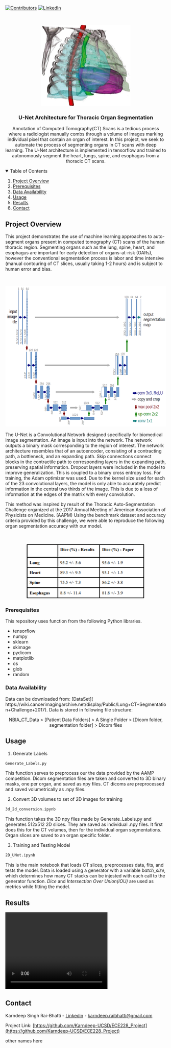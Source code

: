 
[![Contributors][contributors-shield]][contributors-url]
[![LinkedIn][linkedin-shield]][linkedin-url]



<!-- PROJECT LOGO -->
<br />
<p align="center">
  <a href="https://github.com/Karndeep-UCSD/ECE228_Project">
    <img src="images/logo.jpg" alt="Logo" width="280" height="254">
  </a>

  <h3 align="center">U-Net Architecture for Thoracic Organ Segmentation</h3>

  <p align="center">
    Annotation of Computed Tomography(CT) Scans is a tedious process where a radiologist manually combs through a volume of images marking individual pixel that contain an organ of interest. In this project, we seek to automate the process of segmenting organs in CT scans with deep learning. The U-Net architecture is implemented in tensorflow and trained to autonomously segment the heart, lungs, spine, and esophagus from a thoracic CT scans. 
  </p>
</p>



<!-- TABLE OF CONTENTS -->
<details open="open">
  <summary>Table of Contents</summary>
  <ol>
    <li><a href="#project-overview">Project Overview</a></li>
    <li><a href="#prerequisites">Prerequisites</a></li>
    <li><a href="#data-availability">Data Availability</a></li>
    <li><a href="#usage">Usage</a></li>
    <li><a href="#results">Results</a></li>
    <li><a href="#contact">Contact</a></li>
  </ol>
</details>



<!-- PROJECT OVERVIEW -->
## Project Overview
<p>
  This project demonstrates the use of machine learning approaches to auto-segment organs present in computed tomography (CT) scans of the human thoracic region. Segmenting organs such as the lung, spine, heart, and esophagus are important for early detection of organs-at-risk (OARs), however the conventional segmentation process is labor and time intensive (manual contouring of CT slices, usually taking 1-2 hours) and is subject to human error and bias. 
</p>

<br />
<p align="center">
  <img src="images/Unet_diagram.png" alt="Logo" width="660" height="440">
</p>

<p>  
  The U-Net is a Convolutional Network designed specifically for biomedical image segmentation. An image is input into the network. The network outputs a binary mask corresponding to the region of interest. The network architecture resembles that of an autoencoder, consisting of a contracting path, a bottleneck, and an expanding path. Skip connections connect blocks in the contractile path to corresponding layers in the expanding path, preserving spatial information. Dropout layers were included in the model to improve generalization. This is coupled to a binary cross entropy loss. For training, the Adam optimizer was used. Due to the kernel size used for each of the 23 convolutional layers, the model is only able to accurately predict information in the central two thirds of the image. This is due to a loss of information at the edges of the matrix with every convolution.
</p>

<p>
  This method was inspired by result of the Thoracic Auto-Segmentation Challenge organized at the 2017 Annual Meeting of American Association of Physicists on Medicine. (AAPM) Using the benchmark dataset and accuracy criteria provided by this challenge, we were able to reproduce the following organ segmentation accuracy with our model.
</p>

<br />
<p align="center">
  <img src="images/result_table.png" alt="Logo" width="374" height="174">
</p>


### Prerequisites
This repository uses function from the following Python libraries.

* tensorflow
* numpy
* sklearn
* skimage
* pydicom
* matplotlib
* os
* glob
* random

### Data Availability
<p>
  Data can be downloaded from: [DataSet]( https://wiki.cancerimagingarchive.net/display/Public/Lung+CT+Segmentation+Challenge+2017). Data is stored in following file structure:
</p>

<p align="center">
   NBIA_CT_Data > [Patient Data Folders] > A Single Folder > [Dicom folder, segmentation folder] > Dicom files
</p>
  
  
## Usage

1. Generate Labels
  ```sh
  Generate_Labels.py
  ```
  This function serves to preprocess our the data provided by the AAMP competition. Dicom segmentation files are taken and converted to 3D binary masks, one per organ, and saved as npy files. CT dicoms are preprocessed and saved volumetrically as .npy files.
  
2. Convert 3D volumes to set of 2D images for training
  ```sh
  3d_2d_conversion.ipynb
  ```
  This function takes the 3D npy files made by Generate_Labels.py and generates 512x512 2D slices. They are saved as individual .npy files. It first does this for the CT volumes, then for the individual organ segmentations. Organ slices are saved to an organ specific folder.
  
3. Training and Testing Model
  ```sh
  2D_UNet.ipynb
  ```
  This is the main notebook that loads CT slices, preprocesses data, fits, and tests the model. Data is loaded using a generator with a variable <i> batch_size, </i> which determines how many CT stacks can be injested with each call to the generator function. <i> Dice </i> and <i> Intersection Over Union(IOU) </i> are used as metrics while fitting the model. 

## Results
  
  <video width="320" height="240" controls>
    <source src="https://github.com/Karndeep-UCSD/ECE228_Project/tree/master/documentation/ECE228_Lung_12.mp4" type="video/mp4">
  </video>


<!-- CONTACT -->
## Contact

Karndeep Singh Rai-Bhatti - [Linkedin]( https://linkedin.com/in/karndeep-raibhatti) - karndeep.raibhatti@gmail.com

Project Link: [https://github.com/Karndeep-UCSD/ECE228_Project](https://github.com/Karndeep-UCSD/ECE228_Project)

other names here



<!-- MARKDOWN LINKS & IMAGES -->
<!-- https://www.markdownguide.org/basic-syntax/#reference-style-links -->
[contributors-shield]: https://img.shields.io/github/contributors/othneildrew/Best-README-Template.svg?style=for-the-badge
[contributors-url]: https://github.com/othneildrew/Best-README-Template/graphs/contributors
[linkedin-shield]: https://img.shields.io/badge/-LinkedIn-black.svg?style=for-the-badge&logo=linkedin&colorB=555
[linkedin-url]: https://linkedin.com/in/othneildrew
